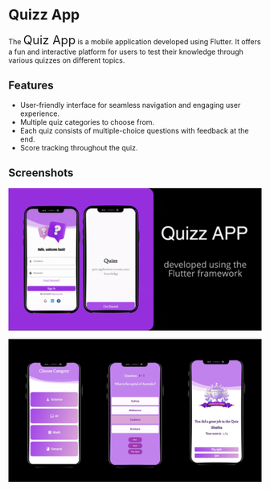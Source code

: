 # Quizz App

The <span style="font-size: 24px;">Quiz App</span> is a mobile application developed using Flutter. It offers a fun and interactive platform for users to test their knowledge through various quizzes on different topics.

## Features

- User-friendly interface for seamless navigation and engaging user experience.
- Multiple quiz categories to choose from.
- Each quiz consists of multiple-choice questions with feedback at the end.
- Score tracking throughout the quiz.

## Screenshots
![Quiz App](./screenshots/Quizz%20App.gif)




![Quiz App](./screenshots/screens.png)


